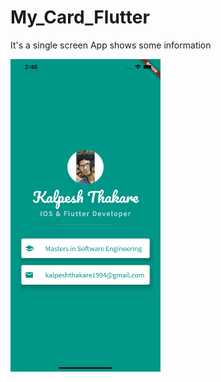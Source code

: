 # My_Card_Flutter
It's a single screen App shows some information

<img src="SimulatorScreenShotiPhone11ProMax.png" width="240" height="500">
